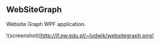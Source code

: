 ## WebSiteGraph

Website Graph WPF application.

!(screenshot)[http://if.pw.edu.pl/~ludwik/websitegraph.png]